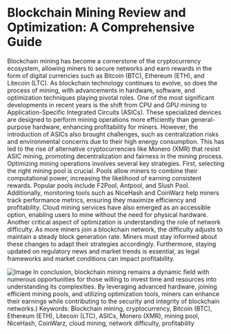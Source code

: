 # Blockchain Mining Review and Optimization: A Comprehensive Guide
Blockchain mining has become a cornerstone of the cryptocurrency ecosystem, allowing miners to secure networks and earn rewards in the form of digital currencies such as Bitcoin (BTC), Ethereum (ETH), and Litecoin (LTC). As blockchain technology continues to evolve, so does the process of mining, with advancements in hardware, software, and optimization techniques playing pivotal roles.
One of the most significant developments in recent years is the shift from CPU and GPU mining to Application-Specific Integrated Circuits (ASICs). These specialized devices are designed to perform mining operations more efficiently than general-purpose hardware, enhancing profitability for miners. However, the introduction of ASICs also brought challenges, such as centralization risks and environmental concerns due to their high energy consumption. This has led to the rise of alternative cryptocurrencies like Monero (XMR) that resist ASIC mining, promoting decentralization and fairness in the mining process.
Optimizing mining operations involves several key strategies. First, selecting the right mining pool is crucial. Pools allow miners to combine their computational power, increasing the likelihood of earning consistent rewards. Popular pools include F2Pool, Antpool, and Slush Pool. Additionally, monitoring tools such as NiceHash and CoinWarz help miners track performance metrics, ensuring they maximize efficiency and profitability. Cloud mining services have also emerged as an accessible option, enabling users to mine without the need for physical hardware.
Another critical aspect of optimization is understanding the role of network difficulty. As more miners join a blockchain network, the difficulty adjusts to maintain a steady block generation rate. Miners must stay informed about these changes to adapt their strategies accordingly. Furthermore, staying updated on regulatory news and market trends is essential, as legal frameworks and market conditions can impact profitability.

![Image](https://github.com/user-attachments/assets/d7419ec9-dc67-403f-bf28-8faea5f1f74f)
In conclusion, blockchain mining remains a dynamic field with numerous opportunities for those willing to invest time and resources into understanding its complexities. By leveraging advanced hardware, joining efficient mining pools, and utilizing optimization tools, miners can enhance their earnings while contributing to the security and integrity of blockchain networks.)
Keywords: Blockchain mining, cryptocurrency, Bitcoin (BTC), Ethereum (ETH), Litecoin (LTC), ASICs, Monero (XMR), mining pool, NiceHash, CoinWarz, cloud mining, network difficulty, profitability
